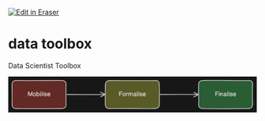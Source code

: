 <p><a target="_blank" href="https://app.eraser.io/workspace/q45yEFfSy40eAMaJw485" id="edit-in-eraser-github-link"><img alt="Edit in Eraser" src="https://firebasestorage.googleapis.com/v0/b/second-petal-295822.appspot.com/o/images%2Fgithub%2FOpen%20in%20Eraser.svg?alt=media&amp;token=968381c8-a7e7-472a-8ed6-4a6626da5501"></a></p>

# data toolbox
Data Scientist Toolbox



![image.png](/.eraser/q45yEFfSy40eAMaJw485___gOzMAZBiVnMchpgsgp8RT4bWnB82___SC2lFUod0tLJzJYckUdBf.png "image.png")



 




<!--- Eraser file: https://app.eraser.io/workspace/q45yEFfSy40eAMaJw485 --->